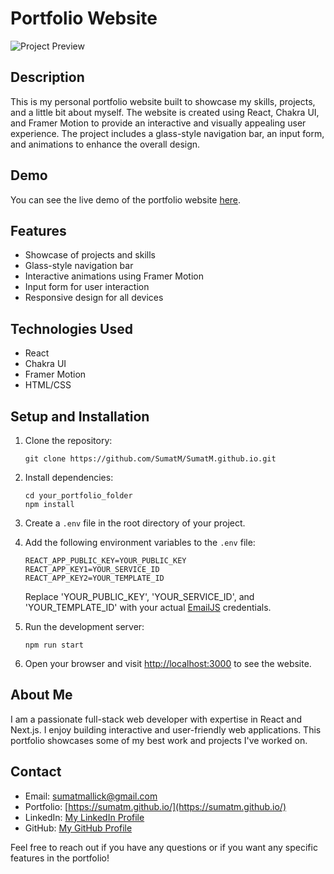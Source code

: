 # Portfolio Website

![Project Preview](https://media.licdn.com/dms/image/D562DAQHz4L2jW69fWg/profile-treasury-image-shrink_800_800/0/1686383168149?e=1690729200&v=beta&t=KTl5a3noMJArinJEpdQlOlldrqgfcM1zEEWTLRLCLIs)

## Description

This is my personal portfolio website built to showcase my skills, projects, and a little bit about myself. The website is created using React, Chakra UI, and Framer Motion to provide an interactive and visually appealing user experience. The project includes a glass-style navigation bar, an input form, and animations to enhance the overall design.

## Demo

You can see the live demo of the portfolio website [here](https://sumatm.github.io/).

## Features

- Showcase of projects and skills
- Glass-style navigation bar
- Interactive animations using Framer Motion
- Input form for user interaction
- Responsive design for all devices

## Technologies Used

- React
- Chakra UI
- Framer Motion
- HTML/CSS

## Setup and Installation

1. Clone the repository:
   ```
   git clone https://github.com/SumatM/SumatM.github.io.git
   ```

2. Install dependencies:
   ```
   cd your_portfolio_folder
   npm install
   ```

3. Create a `.env` file in the root directory of your project.

4. Add the following environment variables to the `.env` file:
   ```
   REACT_APP_PUBLIC_KEY=YOUR_PUBLIC_KEY
   REACT_APP_KEY1=YOUR_SERVICE_ID
   REACT_APP_KEY2=YOUR_TEMPLATE_ID
   ```

   Replace 'YOUR_PUBLIC_KEY', 'YOUR_SERVICE_ID', and 'YOUR_TEMPLATE_ID' with your actual [EmailJS](https://www.emailjs.com/) credentials.

5. Run the development server:
   ```
   npm run start
   ```

6. Open your browser and visit [http://localhost:3000](http://localhost:3000) to see the website.

## About Me

I am a passionate full-stack web developer with expertise in React and Next.js. I enjoy building interactive and user-friendly web applications. This portfolio showcases some of my best work and projects I've worked on.

## Contact

- Email: sumatmallick@gmail.com
- Portfolio: [https://sumatm.github.io/](https://sumatm.github.io/)
- LinkedIn: [My LinkedIn Profile](https://www.linkedin.com/in/sumat-mallick-65b966227/)
- GitHub: [My GitHub Profile](https://github.com/sumatm)

Feel free to reach out if you have any questions or if you want any specific features in the portfolio!
